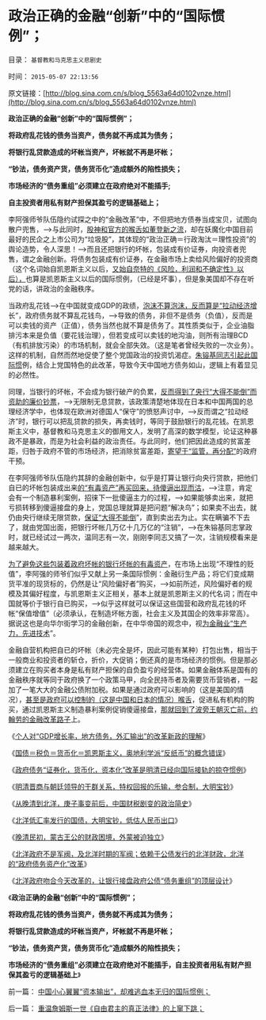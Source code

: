 # 政治正确的金融“创新”中的“国际惯例”；

目录： `基督教和马克思主义悲剧史` 

时间： `2015-05-07 22:13:56` 

原文链接：[http://blog.sina.com.cn/s/blog_5563a64d0102vnze.html](http://blog.sina.com.cn/s/blog_5563a64d0102vnze.html)

**政治正确的金融“创新”中的“国际惯例”；**

**将政府乱花钱的债务当资产，债务就不再成其为债务；**

**将银行乱贷款造成的坏帐当资产，坏帐就不再是坏帐；**

**“钞法，债务资产货，债务货币化”造成额外的陷性损失；**

**市场经济的“债务重组”必须建立在政府绝对不能插手;**

**自主投资者用私有财产担保其盈亏的逻辑基础上；**

李阿强师爷队伍隐约试探之中的“金融改革”中，不但把地方债券当成宝贝，试图向散户兜售，——>与此同时，[股神和官方的喉舌如董登新之流](../../../2009/12/10/专家教授嫌中国税收太轻，“向国际接轨”.md)，却在妖魔化中国目前最好的民企之上市公司为“垃圾股”，其体现的“政治正确＝行政淘汰＝理性投资”的舆论造势，令人深思！——>而且还把银行的坏帐，包装成有价证券，向投资者兜售，谓之金融创新。将债务包装成有价证券，在金融市场上卖给风险偏好的投资商（这个名词始自凯恩斯主义以后，[又始自奈特的《风险，利润和不确定性》以后），](../../../2009/4/3/流动性定律，风险利润和不确定性.md)也算是凯恩斯主义以后的国际惯例，（已经是坏事），但是象美国却不存在听党的话，讲政治的金融秩序。

当政府乱花钱——>在中国就变成GDP的政绩，[泡沫不算泡沫，反而算是“拉动经济增](../../../2014/11/3/新中国经济史中的“产值”简史.md)长”，政府债务就不算乱花钱鸟，——>导致的债务，非但不是债务（负值），反而是可以卖钱的资产（正值），债务当然也就不算是债务了。其性质类似于，企业油脂排污本来是负值（要花钱治理），但若变成可以卖钱的地沟油，则所有治理BCD（有机排放污染）的市场机制，就会全部失效。（这是笔者曾经失败的一次业务）。这样的机制，自然而然地促使了整个党国政治的投资饥渴症。[朱镕基同志引起此国际惯](../../../2014/3/8/经济学“激励理论”全部是伪科学，朱镕基同志的错误激励.md)例，结合上党国特色的此改革，导致今天中国地方债务如山，逻辑上有着显见的必然性。

同理，当银行的坏帐，不会成为银行破产的负累，[反而得到了央行“大得不能倒”而资助的廉价钞票](../../../2013/7/24/凯恩斯主义的大牛市和大萧条，大混蛋和大笨蛋.md)，——>无限制无息贷款，该政策清楚地体现在日本和中国两国的总理经济学中，也体现在欧洲对德国人“保守”的愤怒声讨中，——>反而谓之“拉动经济”时，银行可以把乱贷款的损失，再卖钱时，等同于鼓励银行的乱花钱。在凯恩斯主义中，基督教和马克思主义的御用文人，发明了高深的数学模型，论证这种暴政不是暴政，而是为社会利益的政治责任。与此同时，他们把因此造成的贫富差距，归咎于政府不管的市场经济，把消除贫富差距，[寄望于“监管，再分配”](../../../2013/3/27/“再分配”改革必定失败，“短缺”遍及方方面面.md)的政府干预。

在李阿强师爷队伍隐约其辞的金融创新中，似乎是打算让银行向央行贷款，把他们自已的坏帐包装成出来[的“有毒资产”再买回来，待傻逼出现而沽](../../../2012/1/14/凯恩斯主义中“垃圾债券”的机理.md)，——>注意，肯定会有一个制造暴利案例，招徕下一批傻逼主力的过程，——>如果能够卖出来，就把亏损转移到傻逼接盘的身上，党国总理就算是把问题“解决鸟”；如果卖不出去，就仍由央行继续无限贷款，[保证“大得不能倒](../../../2014/2/17/肖钢同志觉得光大乌龙指已经算交待鸟？.md)”，直到卖出去为止。实在瞒骗不下去了，就由党国出面，把银行坏帐几万亿十几万亿的“注销”，——>在朱镕基同志掌政时，就已经试过一两次，温同志有一次，刚刚李同志又搞了一次，注销规模看来是越来越大。

[为了避免这些包装着政府坏帐的银行坏帐的有毒资产](../../../2014/2/19/传闻比国企圈钱更革命的“坏帐债券化”方案.md)，在市场上出现“不理性的贬值”，李阿强的师爷们似乎又献上另一条国际惯例：金融衍生产品；将它们变成期货平准的现货标的，仍然是让“风险偏好者”购买，——>如前所述，风险偏好者的规模及其偏好程度，与凯恩斯主义正相关，基本上就是凯恩斯主义的代名词；而在中国就等价于银行自已购买，——>似乎这样就可以保证这些国营和政府乱花钱的坏帐“保值增值”（必须承认，在制造坏帐方面，社会主义及其国企的效率非常高）。据说这也是向华尔街学习的金融创新，在中华帝国的观念中，视[为金融业“生产力，先进技术](../../../2015/5/1/全世界传统文人幻想的“完美社会”的共同模式.md)”。

金融自营机构把自已的坏帐（未必完全是坏，因此可能有某种）打包出售，相当于一般商业和投资者的斩仓，折价，大促销；倒还真的是市场经济的惯例。但是那必须建立在购买者本身是私有财产担保的自负盈亏的经营体。如果金融体系是国有的金融秩序就等同于政府换了一个政策马甲，向全民持币者及需要货币营销者，一起加了一笔大大的金融公债附加税。如果是通过政府可以影响的（这是美国的情况），[甚至是政府可以控制的（这是中国和日本的情况）喉舌](../../../2012/4/16/德国模式与日本模式不可调和；及最理想的经济模式.md)，促进私有机构的购买，通过凯恩斯主义制造暴利案例促销傻逼接盘，[那就回到了波旁王朝灭亡前，约翰劳的金融改革路子](../../../2012/11/28/改革难道是强制执行约翰劳的妙计？.md)上。

《[个人对“GDP增长率，地方债务，外汇输出”的改革新政的理解](../../../2015/4/28/个人对“GDP增长率，地方债务，外汇输出”的改革新政的理解.md)》

《[国债＝税负＝货币化＝凯恩斯主义，奥地利学派“反纸币”的概念错误](../../../2015/4/29/“货币化”是政府债务的后果，不是“解决办法”；.md)》

《[政府债务“证券化，货币化，资本化”改革是明清已经向国际接轨的掠夺惯例](../../../2015/4/30/明清的晋商，上海的洋行，政府债务的“资本化”.md)》

《[明清晋商与朝廷领导的干群关系，特权回报的乐输，参合制，大明宝钞](../../../2015/5/1/明清晋商与中央领导的干群关系.md)》

《[从晚清到北洋，庚子事变前后，中国财税剧变的政治简史](../../../2015/5/2/从晚清到北洋，庚子事变前后，中国财税剧变的政治简史；.md)》

《[北洋低汇率发行的国债，大明宝钞，低估人民币出口](../../../2015/5/3/北洋低汇率发行的国债，大明宝钞，低估人民币出口；.md)》

《[晚清民初，蒙古王公的财政困境，外蒙被迫独立](../../../2015/5/4/晚清民初，蒙古王公的财政困境，外蒙古被迫独立；.md)》

《[北洋政府不是军阀，及北洋时期的军阀；依赖于公债发行的北洋财政，北洋的“政府债务资产化”改革](../../../2015/5/5/依赖于公债的北洋政府的“政府债务资产化”改革.md)》

《[北洋政府吻合今天改革的，让银行接盘政府公债“债务重组”的顶层设计](../../../2015/5/6/北洋到孙蒋，让银行接盘政府公债“赤字资本化改革”的顶层设计.md)》

《**政治正确的金融“创新”中的“国际惯例”；**

**将政府乱花钱的债务当资产，债务就不再成其为债务；**

**将银行乱贷款造成的坏帐当资产，坏帐就不再是坏帐；**

**“钞法，债务资产货，债务货币化”造成额外的陷性损失；**

**市场经济的“债务重组”必须建立在政府绝对不能插手，自主投资者用私有财产担保其盈亏的逻辑基础上**》

前一篇： [中国小心翼翼“资本输出”，却难逃血本无归的国际惯例；](../../../2015/5/19/中国小心翼翼“资本输出”，却难逃血本无归的国际惯例；.md)

后一篇： [重温詹姆斯一世《自由君主的真正法律》的上窜下跳；](../../../2015/4/20/重温詹姆斯一世《自由君主的真正法律》的上窜下跳；.md)

